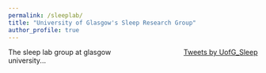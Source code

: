 ```yaml
---
permalink: /sleeplab/
title: "University of Glasgow's Sleep Research Group"
author_profile: true
---
```

<a class="twitter-timeline" img style="float: right; margin: 0px 0px 25px 100px;" data-width="300" data-height="400" data-theme="dark" href="https://twitter.com/UofG_Sleep?ref_src=twsrc%5Etfw">Tweets by UofG_Sleep</a> <script async src="https://platform.twitter.com/widgets.js" charset="utf-8"></script>

The sleep lab group at glasgow university...
